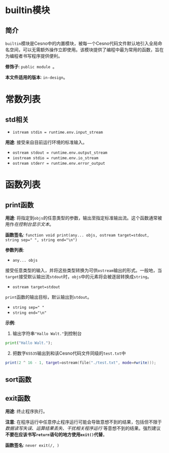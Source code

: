 # builtin模块

## 简介

`builtin`模块是Cesno中的内置模块，被每一个Cesno代码文件默认地引入全局命名空间，可以无需额外操作立即使用。该模块提供了编程中最为常用的函数，旨在为编程者书写程序提供便利。

**修饰子**: `public module `。

**本文件适用的版本**: `in-design`。

# 常数列表

## std相关

* `istream stdin = runtime.env.input_stream`

**用途**: 接受来自目前运行环境的标准输入。

* `ostream stdout = runtime.env.output_stream`
* `iostream stdio = runtime.env.io_stream`
* `ostream stderr = runtime.env.error_output`

# 函数列表

## print函数

**用途**: 将指定到`objs`的任意类型的参数，输出至指定标准输出流。这个函数通常被用作*在控制台显示文本*。

**函数签名**: `function void print(any... objs, ostream target=stdout, string sep=" ", string end="\n")`

**参数列表**: 

* `any... objs`

接受任意类型的输入，并将这些类型转换为可供`ostream`输出的形式。一般地，当`target`接受默认输出流`stdout`时，`objs`中的元素将会被逐层转换成`string`。

* `ostream target=stdout`

`print`函数的输出目标，默认输出到`stdout`。

* `string sep=" "`
* `string end="\n"`

**示例**: 

1. 输出字符串`"Hallo Walt."`到控制台

```python
print("Hallo Walt.");
```

2. 把数字`65535`输出到和该Cesno代码文件同级的`test.txt`中

```lua
print(2 ^ 16 - 1, target=ostream(file("./test.txt", mode=#write)));
```



## sort函数



## exit函数

**用途**: 终止程序执行。

**注意**: 在程序运行中任意停止程序运行可能会导致意想不到的结果，包括但不限于 *数据读写失误*、*运算结果丢失*、*干扰相关程序运行* 等意想不到的结果。强烈建议**不要在应该书写`return`语句的地方使用`exit()`代替**。

**函数签名**: `never exit(/, )`
